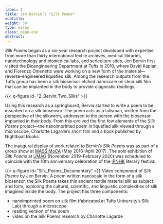 ```yaml
---
label: I
title: Jen Bervin’s *Silk Poems*
subtitle:
weight: 30
type: essay
class: page-one
abstract:
---
```


*Silk Poems* began as a six-year research project developed with expertise from more than thirty international textile archives, medical libraries, nanotechnology and biomedical labs, and sericulture sites. Jen Bervin first visited the Bioengineering Department at Tufts in 2010, where David Kaplan and Fiorenzo Omenetto were working on a new form of the material—reverse-engineered liquefied silk. Among the research outputs from the Tufts group has been a silk biosensor etched nanoscale on clear silk film that can be implanted in the body to provide diagnostic readings. 

{{< q-figure id="2_Bervin_Two_Silks" >}}

Using this research as a springboard, Bervin started to write a poem to be inscribed on a silk biosensor. The poem acts as a talisman, written from the perspective of the silkworm, addressed to the person with the biosensor implanted in their body. From this evolved the first few elements of the *Silk Poems* project—the nanoimprinted poem in liquefied silk viewed through a microscope, Charlotte Lagarde’s short film and a book published by Nightboat Books.

The inaugural display of work related to Bervin’s *Silk Poems* was as part of a group show at [MASS MoCA](https://massmoca.org/event/explode-every-day-an-inquiry-into-the-phenomena-of-wonder/?id=1045) (May 2016–April 2017). The solo exhibition of *Silk Poems* at [UMAG](https://www.umag.hku.hk/en/exhibition_detail.php?id=1642023) (November 2019–February 2020) was scheduled to coincide with the 10th anniversary celebration of the [IPNHK](https://ipnhk.org/) literary festival.

{{< q-figure id="Silk_Poems_Documentary" >}}
Video component of *Silk Poems* by Jen Bervin. A poem written nanoscale in the form of a silk biosensor, the Silk Poems takes this ancient textile material silk as subject and form, exploring the cultural, scientific, and linguistic complexities of silk imagined inside the body. The project has three components:
- nanoimprinted poem on silk film (fabricated at Tufts University’s Silk Lab) through a microscope
- reading version of the poem
- video on the Silk Poems research by Charlotte Lagarde
